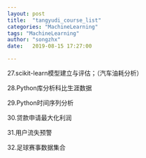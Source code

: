 ```yaml
---
layout: post
title:  "tangyudi_course_list"
categories: "MachineLearning"
tags: "MachineLearning"
author: "songzhx"
date:   2019-08-15 17:27:00

---
```


27.scikit-learn模型建立与评估；（汽车油耗分析）

28.Python库分析科比生涯数据

29.Python时间序列分析

30.贷款申请最大化利润

31.用户流失预警

32.足球赛事数据集合

